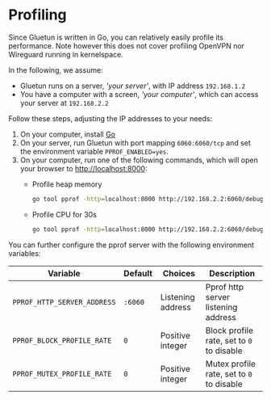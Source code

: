 # Profiling

Since Gluetun is written in Go, you can relatively easily profile its performance.
Note however this does not cover profiling OpenVPN nor Wireguard running in kernelspace.

In the following, we assume:

- Gluetun runs on a server, *'your server'*, with IP address `192.168.1.2`
- You have a computer with a screen, *'your computer'*, which can access your server at `192.168.2.2`

Follow these steps, adjusting the IP addresses to your needs:

1. On your computer, install [Go](https://go.dev/dl/)
1. On your server, run Gluetun with port mapping `6060:6060/tcp` and set the environment variable `PPROF_ENABLED=yes`.
1. On your computer, run one of the following commands, which will open your browser to [http://localhost:8000](http://localhost:8000/):
    - Profile heap memory

        ```sh
        go tool pprof -http=localhost:8000 http://192.168.2.2:6060/debug/pprof/heap
        ```

    - Profile CPU for 30s

        ```sh
        go tool pprof -http=localhost:8000 http://192.168.2.2:6060/debug/pprof/profile
        ```

You can further configure the pprof server with the following environment variables:

| Variable | Default | Choices | Description |
| --- | --- | --- | --- |
| `PPROF_HTTP_SERVER_ADDRESS` | `:6060` | Listening address | Pprof http server listening address |
| `PPROF_BLOCK_PROFILE_RATE` | `0` | Positive integer | Block profile rate, set to `0` to disable |
| `PPROF_MUTEX_PROFILE_RATE` | `0` | Positive integer | Mutex profile rate, set to `0` to disable |

